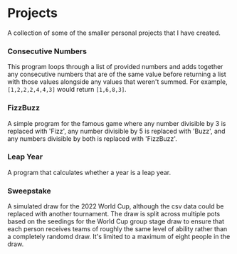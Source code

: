 # Projects
A collection of some of the smaller personal projects that I have created.

### Consecutive Numbers
This program loops through a list of provided numbers and adds together any consecutive numbers that are of the same value before returning a list with those values alongside any values that weren't summed. For example, `[1,2,2,2,4,4,3]` would return `[1,6,8,3]`.

### FizzBuzz
A simple program for the famous game where any number divisible by 3 is replaced with 'Fizz', any number divisible by 5 is replaced with 'Buzz', and any numbers divisible by both is replaced with 'FizzBuzz'.

### Leap Year
A program that calculates whether a year is a leap year.

### Sweepstake
A simulated draw for the 2022 World Cup, although the csv data could be replaced with another tournament. The draw is split across multiple pots based on the seedings for the World Cup group stage draw to ensure that each person receives teams of roughly the same level of ability rather than a completely randomd draw. It's limited to a maximum of eight people in the draw.
